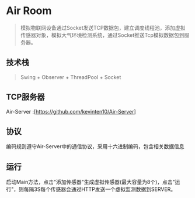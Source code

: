 # Air Room

> 模拟物联网设备通过Socket发送TCP数据包，建立调度线程池，添加虚拟传感器对象，模拟大气环境检测系统，通过Socket推送Tcp模拟数据包到服务器。

## 技术栈

> Swing + Observer + ThreadPool + Socket

## TCP服务器

Air-Server :[https://github.com/kevinten10/Air-Server]

## 协议

编码规则遵守Air-Server中的通信协议，采用十六进制编码，包含相关数据信息

## 运行

启动Main方法，点击"添加传感器"生成虚拟传感器(最大容量为8个)，点击"运行"，则每隔3S每个传感器会通过HTTP发送一个虚拟监测数据到SERVER。


